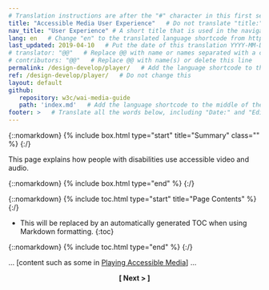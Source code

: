 ```yaml
---
# Translation instructions are after the "#" character in this first section. They are comments that do not show up in the web page. You do not need to translate the instructions after #.
title: "Accessible Media User Experience"   # Do not translate "title:". Do translate the text after "title:".
nav_title: "User Experience" # A short title that is used in the navigation
lang: en   # Change "en" to the translated language shortcode from https://www.iana.org/assignments/language-subtag-registry/language-subtag-registry
last_updated: 2019-04-10   # Put the date of this translation YYYY-MM-DD (with month in the middle)
# translator: "@@"   # Replace @@ with name or names separated with a comma
# contributors: "@@"   # Replace @@ with name(s) or delete this line
permalink: /design-develop/player/   # Add the language shortcode to the end; for example /fundamentals/accessibility-intro/fr
ref: /design-develop/player/   # Do not change this
layout: default
github:
   repository: w3c/wai-media-guide
   path: 'index.md'   # Add the language shortcode to the middle of the filename, for example index.fr.md
footer: >   # Translate all the words below, including "Date:" and "Editor:". 
---
```


{::nomarkdown}
{% include box.html type="start" title="Summary" class="" %}
{:/}

This page explains how people with disabilities use accessible video and audio.

{::nomarkdown}
{% include box.html type="end" %}
{:/}

{::nomarkdown}
{% include toc.html type="start" title="Page Contents" %}
{:/}

- This will be replaced by an automatically generated TOC when using Markdown formatting.
{:toc}

{::nomarkdown}
{% include toc.html type="end" %}
{:/}

… [content such as some in [Playing Accessible Media](https://w3c.github.io/wai-media-intro/accessible-media/playing/)] …

<p style="text-align:center"><strong>[ Next > ]</strong></p>
